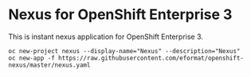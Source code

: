 # Nexus for OpenShift Enterprise 3

This is instant nexus application for OpenShift Enterprise 3.

```
oc new-project nexus --display-name="Nexus" --description="Nexus"
oc new-app -f https://raw.githubusercontent.com/eformat/openshift-nexus/master/nexus.yaml
```
